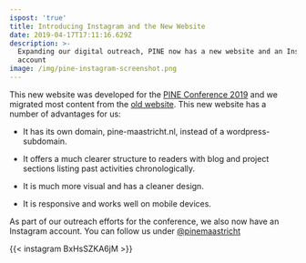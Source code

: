 ```yaml
---
ispost: 'true'
title: Introducing Instagram and the New Website
date: 2019-04-17T17:11:16.629Z
description: >-
  Expanding our digital outreach, PINE now has a new website and an Instagram
  account
image: /img/pine-instagram-screenshot.png
---
```

This new website was developed for the [PINE Conference 2019](https://pine-maastricht.nl/conference-2019/) and we migrated most content from the [old website](https://pinemaastricht.wordpress.com/). This new website has a number of advantages for us:

* It has its own domain, pine-maastricht.nl, instead of a wordpress-subdomain.

* It offers a much clearer structure to readers with blog and project sections listing past activities chronologically.

* It is much more visual and has a cleaner design.

* It is responsive and works well on mobile devices. 

As part of our outreach efforts for the conference, we also now have an Instagram account. You can follow us under [@pinemaastricht](https://www.instagram.com/pinemaastricht/)

{{< instagram BxHsSZKA6jM >}}

